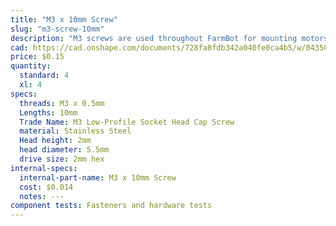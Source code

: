 ```yaml
---
title: "M3 x 10mm Screw"
slug: "m3-screw-10mm"
description: "M3 screws are used throughout FarmBot for mounting motors and other small electronic components on the tools."
cad: https://cad.onshape.com/documents/728fa8fdb342a040fe0ca4b5/w/0435033a7c78b02e71d0f721/e/d248fc4d1c8aaab592008da3?configuration=List_C4KEi4OG2YD23l%3D_12mm&renderMode=0&uiState=6255c59f46b4a5023f0a81e3
price: $0.15
quantity:
  standard: 4
  xl: 4
specs:
  threads: M3 x 0.5mm
  Lengths: 10mm
  Trade Name: M3 Low-Profile Socket Head Cap Screw
  material: Stainless Steel
  Head height: 2mm
  head diameter: 5.5mm
  drive size: 2mm hex
internal-specs:
  internal-part-name: M3 x 10mm Screw
  cost: $0.014
  notes: ---
component tests: Fasteners and hardware tests
---
```

